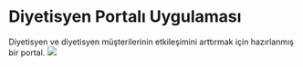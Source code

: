 
# Diyetisyen Portalı Uygulaması
Diyetisyen ve diyetisyen müşterilerinin etkileşimini arttırmak için hazırlanmış bir portal.
![](https://i.hizliresim.com/DDgN2z.png)
